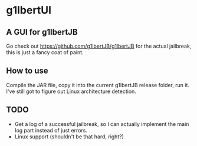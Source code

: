 # g1lbertUI
## A GUI for g1lbertJB
Go check out https://github.com/g1lbertJB/g1lbertJB for the actual jailbreak, this is just a fancy coat of paint.
## How to use
Compile the JAR file, copy it into the current g1lbertJB release folder, run it. I've still got to figure out Linux architecture detection.
## TODO
- Get a log of a successful jailbreak, so I can actually implement the main log part instead of just errors.
- Linux support (shouldn't be that hard, right?)